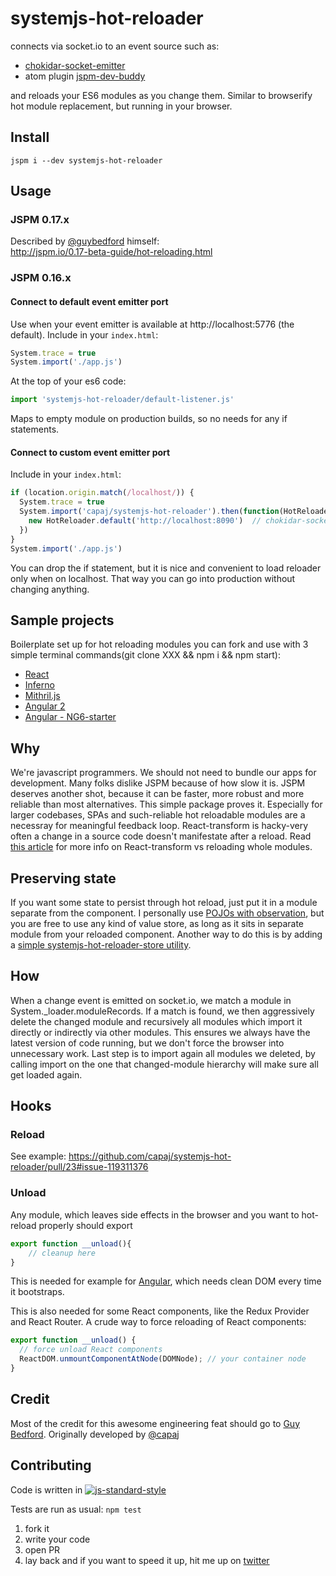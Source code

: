 # systemjs-hot-reloader
connects via socket.io to an event source such as:
- [chokidar-socket-emitter](https://github.com/capaj/chokidar-socket-emitter) 
- atom plugin [jspm-dev-buddy](https://atom.io/packages/jspm-dev-buddy)

and reloads your ES6 modules as you change them. Similar to browserify hot module replacement, but running in your browser.

## Install
```
jspm i --dev systemjs-hot-reloader
```

## Usage
### JSPM 0.17.x
Described by [@guybedford](https://github.com/guybedford/) himself:  
http://jspm.io/0.17-beta-guide/hot-reloading.html
### JSPM 0.16.x
#### Connect to default event emitter  port
Use when your event emitter is available at http://localhost:5776 (the default). Include in your `index.html`:
```javascript
System.trace = true
System.import('./app.js')
```
At the top of your es6 code:
```javascript
import 'systemjs-hot-reloader/default-listener.js'
```
Maps to empty module on production builds, so no needs for any if statements. 
#### Connect to custom event emitter port
Include in your `index.html`:
```javascript
if (location.origin.match(/localhost/)) { 
  System.trace = true
  System.import('capaj/systemjs-hot-reloader').then(function(HotReloader){
    new HotReloader.default('http://localhost:8090')  // chokidar-socket-emitter port
  })
}
System.import('./app.js')
```
You can drop the if statement, but it is nice and convenient to load reloader only when on localhost. That way you can go into production without changing anything.

## Sample projects

Boilerplate set up for hot reloading modules you can fork and use with 3 simple terminal commands(git clone XXX && npm i && npm start):
- [React](https://github.com/capaj/jspm-react)
- [Inferno](https://github.com/capaj/jspm-inferno)
- [Mithril.js](https://github.com/capaj/jspm-mithril)
- [Angular 2](https://github.com/capaj/jspm-ng2)
- [Angular - NG6-starter](https://github.com/capaj/NG6-starter)


## Why

We're javascript programmers. We should not need to bundle our apps for development. Many folks dislike JSPM because of how slow it is. JSPM deserves another shot, because it can be faster, more robust and more reliable than most alternatives. This simple package proves it. Especially for larger codebases, SPAs and such-reliable hot reloadable modules are a necessray for meaningful feedback loop. React-transform is hacky-very often a change in a source code doesn't manifestate after a reload. Read [this article](https://medium.com/@dan_abramov/hot-reloading-in-react-1140438583bf#.6gk8gzb72) for more info on React-transform vs reloading whole modules.

## Preserving state
If you want some state to persist through hot reload, just put it in a module separate from the component. I personally use [POJOs with observation](https://github.com/mweststrate/mobservable), but you are free to use any kind of value store, as long as it sits in separate module from your reloaded component.
Another way to do this is by adding a [simple systemjs-hot-reloader-store utility](https://github.com/peteruithoven/systemjs-hot-reloader-store).

## How
When a change event is emitted on socket.io, we match a module in System._loader.moduleRecords.
If a match is found, we then aggressively delete the changed module and recursively all modules which import it directly or indirectly via other modules. This ensures we always have the latest version of code running, but we don't force the browser into unnecessary work.
Last step is to import again all modules we deleted, by calling import on the one that changed-module hierarchy will make sure all get loaded again.

## Hooks
### Reload
See example: https://github.com/capaj/systemjs-hot-reloader/pull/23#issue-119311376

### Unload
Any module, which leaves side effects in the browser and you want to hot-reload properly should export
```javascript
export function __unload(){
	// cleanup here
}
```
This is needed for example for [Angular](https://github.com/capaj/NG6-starter/blob/eb988ef00685390618b5dad57635ce80c6d52680/client/app/app.js#L42), which needs clean DOM every time it bootstraps.

This is also needed for some React components, like the Redux Provider and React Router. A crude way to force reloading of React components: 
``` javascript
export function __unload() {
  // force unload React components
  ReactDOM.unmountComponentAtNode(DOMNode);	// your container node
}
```

## Credit
Most of the credit for this awesome engineering feat should go to [Guy Bedford](https://github.com/guybedford). 
Originally developed by [@capaj](https://github.com/capaj)

## Contributing
Code is written in [![js-standard-style](https://cdn.rawgit.com/feross/standard/master/badge.svg)](https://github.com/feross/standard)

Tests are run as usual: `npm test`

1. fork it
2. write your code
3. open PR
4. lay back and if you want to speed it up, hit me up on [twitter](https://twitter.com/vincent_alexis)

